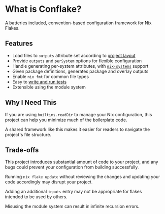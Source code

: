 # What is Conflake?

A batteries included, convention-based configuration framework for Nix Flakes.

## Features

- Load files to `outputs` attribute set according to [project layout](./project-layout.md)
- Provide `outputs` and `perSystem` options for flexible configuration
- Handle generating per-system attributes, with
  [`nix-systems`](../options/systems.md#nix-systems) support
- Given package definitions, generates package and overlay outputs
- Enable `nix fmt` for common file types
- Easy to [write and run tests](./writing-tests.md)
- Extensible using the module system

## Why I Need This

If you are using `builtins.readDir` to manage your Nix configuration,
this project can help you minimize much of the boilerplate code.

A shared framework like this makes it easier for readers
to navigate the project's file structure.

## Trade-offs

This project introduces substantial amount of code to your project,
and any bugs could prevent your configuration from building successfully.

Running `nix flake update` without reviewing the changes
and updating your code accordingly may disrupt your project.

Adding an additional `inputs` entry may not be appropriate for flakes intended
to be used by others.

Misusing the module system can result in infinite recursion errors.
